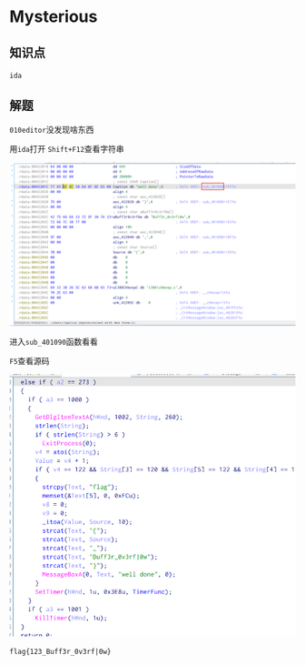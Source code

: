 # Mysterious

## 知识点

`ida`

## 解题

`010editor`没发现啥东西

用`ida`打开 `Shift+F12`查看字符串

![image-20231126212809857](./img/50-1.png)

进入`sub_401090`函数看看

`F5`查看源码

![image-20231126212925750](./img/50-2.png)

`flag{123_Buff3r_0v3rf|0w}`